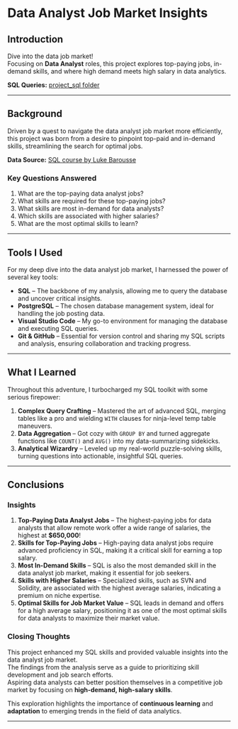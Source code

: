 # Data Analyst Job Market Insights

## Introduction
Dive into the data job market!  
Focusing on **Data Analyst** roles, this project explores top-paying jobs, in-demand skills, and where high demand meets high salary in data analytics.

**SQL Queries:** [project_sql folder](/project_sql/)

---

## Background
Driven by a quest to navigate the data analyst job market more efficiently, this project was born from a desire to pinpoint top-paid and in-demand skills, streamlining the search for optimal jobs.

**Data Source:** [SQL course by Luke Barousse](https://lukebarousse.com/sql)

### Key Questions Answered
1. What are the top-paying data analyst jobs?
2. What skills are required for these top-paying jobs?
3. What skills are most in-demand for data analysts?
4. Which skills are associated with higher salaries?
5. What are the most optimal skills to learn?

---

## Tools I Used
For my deep dive into the data analyst job market, I harnessed the power of several key tools:

- **SQL** – The backbone of my analysis, allowing me to query the database and uncover critical insights.  
- **PostgreSQL** – The chosen database management system, ideal for handling the job posting data.  
- **Visual Studio Code** – My go-to environment for managing the database and executing SQL queries.  
- **Git & GitHub** – Essential for version control and sharing my SQL scripts and analysis, ensuring collaboration and tracking progress.

---

## What I Learned
Throughout this adventure, I turbocharged my SQL toolkit with some serious firepower:

1. **Complex Query Crafting** – Mastered the art of advanced SQL, merging tables like a pro and wielding `WITH` clauses for ninja-level temp table maneuvers.  
2. **Data Aggregation** – Got cozy with `GROUP BY` and turned aggregate functions like `COUNT()` and `AVG()` into my data-summarizing sidekicks.  
3. **Analytical Wizardry** – Leveled up my real-world puzzle-solving skills, turning questions into actionable, insightful SQL queries.

---

## Conclusions

### Insights
1. **Top-Paying Data Analyst Jobs** – The highest-paying jobs for data analysts that allow remote work offer a wide range of salaries, the highest at **$650,000**!  
2. **Skills for Top-Paying Jobs** – High-paying data analyst jobs require advanced proficiency in SQL, making it a critical skill for earning a top salary.  
3. **Most In-Demand Skills** – SQL is also the most demanded skill in the data analyst job market, making it essential for job seekers.  
4. **Skills with Higher Salaries** – Specialized skills, such as SVN and Solidity, are associated with the highest average salaries, indicating a premium on niche expertise.  
5. **Optimal Skills for Job Market Value** – SQL leads in demand and offers for a high average salary, positioning it as one of the most optimal skills for data analysts to maximize their market value.

### Closing Thoughts
This project enhanced my SQL skills and provided valuable insights into the data analyst job market.  
The findings from the analysis serve as a guide to prioritizing skill development and job search efforts.  
Aspiring data analysts can better position themselves in a competitive job market by focusing on **high-demand, high-salary skills**.  

This exploration highlights the importance of **continuous learning** and **adaptation** to emerging trends in the field of data analytics.

---
